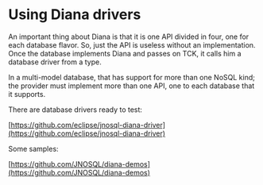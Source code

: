 # Using Diana drivers

An important thing about Diana is that it is one API divided in four, one for each database flavor. So, just the API is useless without an implementation. Once the database implements Diana and passes on TCK, it calls him a database driver from a type.

In a multi-model database, that has support for more than one NoSQL kind; the provider must implement more than one API, one to each database that it supports.

There are database drivers ready to test:

[https://github.com/eclipse/jnosql-diana-driver](https://github.com/eclipse/jnosql-diana-driver)

Some samples:

[https://github.com/JNOSQL/diana-demos](https://github.com/JNOSQL/diana-demos)

